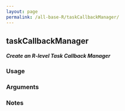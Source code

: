 ```yaml
---
layout: page
permalink: /all-base-R/taskCallbackManager/
---
```


## __taskCallbackManager__

#### _Create an R-level Task Callback Manager_

### Usage

### Arguments

### Notes
